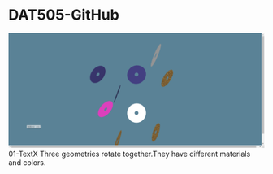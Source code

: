 # DAT505-GitHub

![Alt text](https://github.com/3033935295/DAT505-GitHub/blob/master/image/2.png)
01-TextX
Three geometries rotate together.They have different materials and colors.
